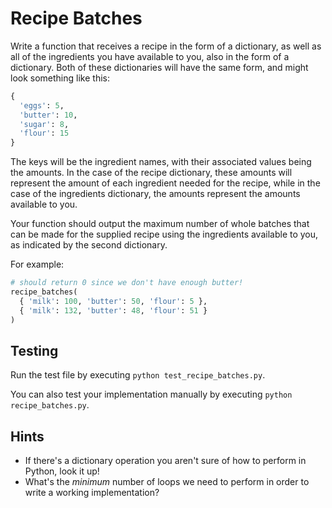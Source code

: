 # Recipe Batches

Write a function that receives a recipe in the form of a dictionary, as well as all of the ingredients you have available to you, also in the form of a dictionary. Both of these dictionaries will have the same form, and might look something like this:

```python
{
  'eggs': 5,
  'butter': 10,
  'sugar': 8,
  'flour': 15
}
```

The keys will be the ingredient names, with their associated values being the amounts. In the case of the recipe dictionary, these amounts will represent the amount of each ingredient needed for the recipe, while in the case of the ingredients dictionary, the amounts represent the amounts available to you. 

Your function should output the maximum number of whole batches that can be made for the supplied recipe using the ingredients available to you, as indicated by the second dictionary. 

For example:

```python
# should return 0 since we don't have enough butter!
recipe_batches(
  { 'milk': 100, 'butter': 50, 'flour': 5 },
  { 'milk': 132, 'butter': 48, 'flour': 51 }
)
```

## Testing 

Run the test file by executing `python test_recipe_batches.py`.

You can also test your implementation manually by executing `python recipe_batches.py`.

## Hints

 * If there's a dictionary operation you aren't sure of how to perform in Python, look it up!
 * What's the _minimum_ number of loops we need to perform in order to write a working implementation?